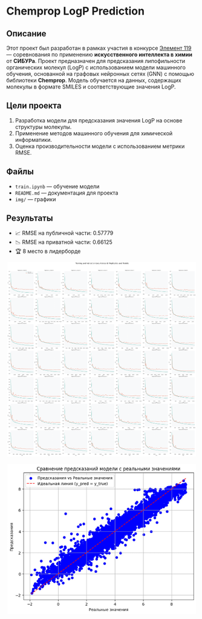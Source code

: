 # Chemprop LogP Prediction

## Описание

Этот проект был разработан в рамках участия в конкурсе [Элемент 119](https://element119-ai.ru/) — соревнования по применению **искусственного интеллекта в химии** от **СИБУРа**. Проект предназначен для предсказания липофильности органических молекул (LogP) с использованием модели машинного обучения, основанной на графовых нейронных сетях (GNN) с помощью библиотеки **Chemprop**. Модель обучается на данных, содержащих молекулы в формате SMILES и соответствующие значения LogP.

## Цели проекта

1. Разработка модели для предсказания значения LogP на основе структуры молекулы.
2. Применение методов машинного обучения для химической информатики.
3. Оценка производительности модели с использованием метрики RMSE.

## Файлы

- `train.ipynb` — обучение модели
- `README.md` — документация для проекта
- `img/` — графики

## Результаты
- 📈 RMSE на публичной части: 0.57779
- 📉 RMSE на приватной части: 0.66125
- 🏆 8 место в лидерборде

<div align="center">
  <img src="img/train-loss.png" alt="Training Loss" width="500"/>
  <br><br>
  <img src="img/comparison.jpg" alt="Prediction vs Ground Truth" width="500"/>
</div>
